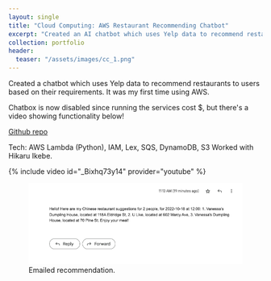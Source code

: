 ```yaml
---
layout: single
title: "Cloud Computing: AWS Restaurant Recommending Chatbot"
excerpt: "Created an AI chatbot which uses Yelp data to recommend restaurants to users based on their requirements. Tech: AWS Lambda (Python), IAM, Lex, SQS, DynamoDB, S3"
collection: portfolio
header:
  teaser: "/assets/images/cc_1.png"
---
```


Created a chatbot which uses Yelp data to recommend restaurants to users based on their requirements. It was my first time using AWS.

Chatbox is now disabled since running the services cost $, but there's a video showing functionality below!

[Github repo](https://github.com/jordenjoe/cloud-hw1)

Tech: AWS Lambda (Python), IAM, Lex, SQS, DynamoDB, S3
Worked with Hikaru Ikebe.


{% include video id="_Bixhq73y14" provider="youtube" %}

 <figure>
	<img src='/assets/images/cc_2.png'>
	<figcaption>Emailed recommendation.</figcaption>
</figure>
 